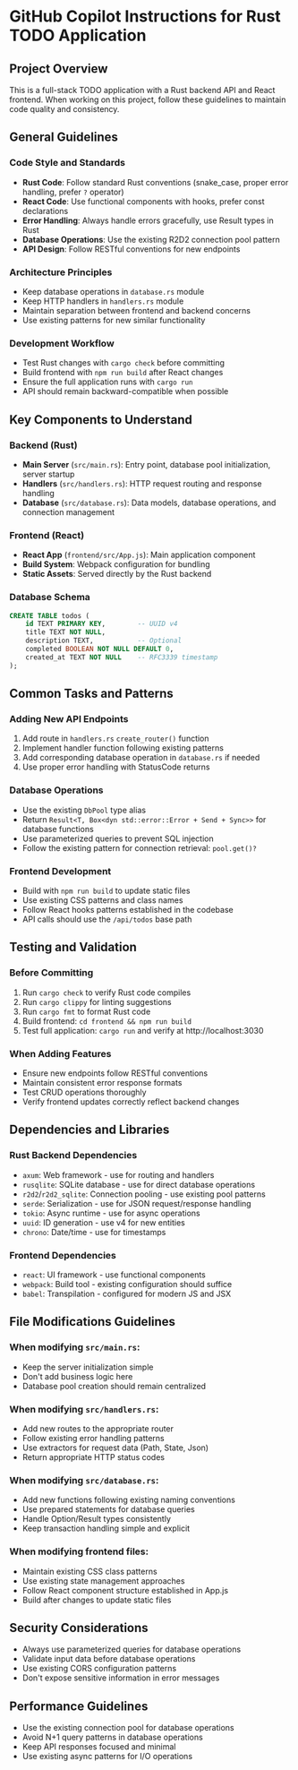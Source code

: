 # GitHub Copilot Instructions for Rust TODO Application

## Project Overview

This is a full-stack TODO application with a Rust backend API and React frontend. When working on this project, follow these guidelines to maintain code quality and consistency.

## General Guidelines

### Code Style and Standards
- **Rust Code**: Follow standard Rust conventions (snake_case, proper error handling, prefer `?` operator)
- **React Code**: Use functional components with hooks, prefer const declarations
- **Error Handling**: Always handle errors gracefully, use Result types in Rust
- **Database Operations**: Use the existing R2D2 connection pool pattern
- **API Design**: Follow RESTful conventions for new endpoints

### Architecture Principles
- Keep database operations in `database.rs` module
- Keep HTTP handlers in `handlers.rs` module  
- Maintain separation between frontend and backend concerns
- Use existing patterns for new similar functionality

### Development Workflow
- Test Rust changes with `cargo check` before committing
- Build frontend with `npm run build` after React changes
- Ensure the full application runs with `cargo run`
- API should remain backward-compatible when possible

## Key Components to Understand

### Backend (Rust)
- **Main Server** (`src/main.rs`): Entry point, database pool initialization, server startup
- **Handlers** (`src/handlers.rs`): HTTP request routing and response handling
- **Database** (`src/database.rs`): Data models, database operations, and connection management

### Frontend (React)
- **React App** (`frontend/src/App.js`): Main application component
- **Build System**: Webpack configuration for bundling
- **Static Assets**: Served directly by the Rust backend

### Database Schema
```sql
CREATE TABLE todos (
    id TEXT PRIMARY KEY,        -- UUID v4
    title TEXT NOT NULL,
    description TEXT,           -- Optional
    completed BOOLEAN NOT NULL DEFAULT 0,
    created_at TEXT NOT NULL    -- RFC3339 timestamp
);
```

## Common Tasks and Patterns

### Adding New API Endpoints
1. Add route in `handlers.rs` `create_router()` function
2. Implement handler function following existing patterns
3. Add corresponding database operation in `database.rs` if needed
4. Use proper error handling with StatusCode returns

### Database Operations
- Use the existing `DbPool` type alias
- Return `Result<T, Box<dyn std::error::Error + Send + Sync>>` for database functions
- Use parameterized queries to prevent SQL injection
- Follow the existing pattern for connection retrieval: `pool.get()?`

### Frontend Development
- Build with `npm run build` to update static files
- Use existing CSS patterns and class names
- Follow React hooks patterns established in the codebase
- API calls should use the `/api/todos` base path

## Testing and Validation

### Before Committing
1. Run `cargo check` to verify Rust code compiles
2. Run `cargo clippy` for linting suggestions
3. Run `cargo fmt` to format Rust code
4. Build frontend: `cd frontend && npm run build`
5. Test full application: `cargo run` and verify at http://localhost:3030

### When Adding Features
- Ensure new endpoints follow RESTful conventions
- Maintain consistent error response formats
- Test CRUD operations thoroughly
- Verify frontend updates correctly reflect backend changes

## Dependencies and Libraries

### Rust Backend Dependencies
- `axum`: Web framework - use for routing and handlers
- `rusqlite`: SQLite database - use for direct database operations
- `r2d2`/`r2d2_sqlite`: Connection pooling - use existing pool patterns
- `serde`: Serialization - use for JSON request/response handling
- `tokio`: Async runtime - use for async operations
- `uuid`: ID generation - use v4 for new entities
- `chrono`: Date/time - use for timestamps

### Frontend Dependencies
- `react`: UI framework - use functional components
- `webpack`: Build tool - existing configuration should suffice
- `babel`: Transpilation - configured for modern JS and JSX

## File Modifications Guidelines

### When modifying `src/main.rs`:
- Keep the server initialization simple
- Don't add business logic here
- Database pool creation should remain centralized

### When modifying `src/handlers.rs`:
- Add new routes to the appropriate router
- Follow existing error handling patterns
- Use extractors for request data (Path, State, Json)
- Return appropriate HTTP status codes

### When modifying `src/database.rs`:
- Add new functions following existing naming conventions
- Use prepared statements for database queries
- Handle Option/Result types consistently
- Keep transaction handling simple and explicit

### When modifying frontend files:
- Maintain existing CSS class patterns
- Use existing state management approaches
- Follow React component structure established in App.js
- Build after changes to update static files

## Security Considerations
- Always use parameterized queries for database operations
- Validate input data before database operations
- Use existing CORS configuration patterns
- Don't expose sensitive information in error messages

## Performance Guidelines
- Use the existing connection pool for database operations
- Avoid N+1 query patterns in database operations
- Keep API responses focused and minimal
- Use existing async patterns for I/O operations